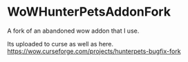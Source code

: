 # WoWHunterPetsAddonFork
A fork of an abandoned wow addon that I use.

Its uploaded to curse as well as here.
https://wow.curseforge.com/projects/hunterpets-bugfix-fork
